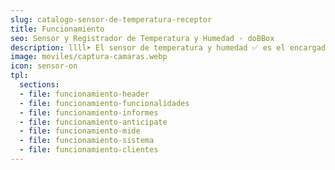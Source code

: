 ```yaml
---
slug: catalogo-sensor-de-temperatura-receptor
title: Funcionamiento
seo: Sensor y Registrador de Temperatura y Humedad - doBBox
description: llll➤ El sensor de temperatura y humedad ✅ es el encargado de medir en tiempo real las condiciones ambientales de tu cámara frigorífica.
image: moviles/captura-camaras.webp
icon: sensor-on
tpl:
  sections:
  - file: funcionamiento-header
  - file: funcionamiento-funcionalidades
  - file: funcionamiento-informes
  - file: funcionamiento-anticipate
  - file: funcionamiento-mide
  - file: funcionamiento-sistema
  - file: funcionamiento-clientes
---
```


